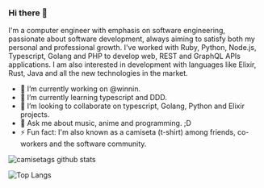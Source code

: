 ### Hi there 👋

I'm a computer engineer with emphasis on software engineering, passionate about software development, always aiming to satisfy both my personal and professional growth. I've worked with Ruby, Python, Node.js, Typescript, Golang and PHP to develop web, REST and GraphQL APIs applications. I am also interested in development with languages like Elixir, Rust, Java and all the new technologies in the market.

- 🔭 I’m currently working on @winnin.
- 🌱 I’m currently learning typescript and DDD.
- 👯 I’m looking to collaborate on typescript, Golang, Python and Elixir projects.
- 💬 Ask me about music, anime and programming. ;D
- ⚡ Fun fact: I'm also known as a camiseta (t-shirt) among friends, co-workers and the software community.

![camisetags github stats](https://github-readme-stats.vercel.app/api?username=camisetags&show_icons=true&count_private=true&icon_color=6292fa&bg_color=18222d&title_color=fff&text_color=fff)

![Top Langs](https://github-readme-stats.vercel.app/api/top-langs/?username=camisetags&theme=dark&hide=typescript&layout=compact)
